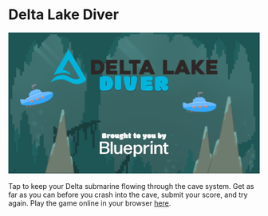 # Delta Lake Diver

![Delta Lake Diver game](delta-lake-diver-thumbnail.png)

Tap to keep your Delta submarine flowing through the cave system. Get as far as you can before you crash into the cave, submit your score, and try again. Play the game online in your browser [here](https://gd.games/gnakan/delta-diver).

